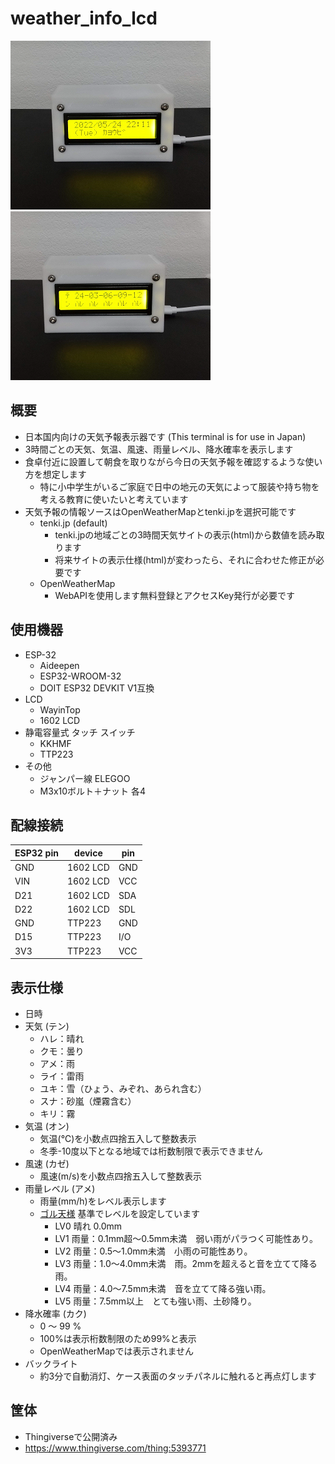 # weather_info_lcd

![image1](image/image1.png) ![image2](image/image2.png)

## 概要
* 日本国内向けの天気予報表示器です (This terminal is for use in Japan)
* 3時間ごとの天気、気温、風速、雨量レベル、降水確率を表示します
* 食卓付近に設置して朝食を取りながら今日の天気予報を確認するような使い方を想定します
  * 特に小中学生がいるご家庭で日中の地元の天気によって服装や持ち物を考える教育に使いたいと考えています
* 天気予報の情報ソースはOpenWeatherMapとtenki.jpを選択可能です
  * tenki.jp (default)
    * tenki.jpの地域ごとの3時間天気サイトの表示(html)から数値を読み取ります
    * 将来サイトの表示仕様(html)が変わったら、それに合わせた修正が必要です
  * OpenWeatherMap
    * WebAPIを使用します無料登録とアクセスKey発行が必要です
## 使用機器
* ESP-32
  * Aideepen
  * ESP32-WROOM-32 
  * DOIT ESP32 DEVKIT V1互換
* LCD
  * WayinTop
  * 1602 LCD
* 静電容量式 タッチ スイッチ
  * KKHMF
  * TTP223
* その他
  * ジャンパー線  ELEGOO
  * M3x10ボルト＋ナット 各4
## 配線接続
  | ESP32 pin	| device | pin |
  | ---- | ---- | ---- |
  | GND | 1602 LCD | GND |
  | VIN | 1602 LCD | VCC |
  | D21 | 1602 LCD | SDA |
  | D22 | 1602 LCD | SDL |
  | GND | TTP223 | GND |
  | D15 | TTP223 | I/O |
  | 3V3 | TTP223 | VCC |
## 表示仕様
* 日時
* 天気 (テン)
  * ハレ：晴れ
  * クモ：曇り
  * アメ：雨
  * ライ：雷雨
  * ユキ：雪（ひょう、みぞれ、あられ含む）
  * スナ：砂嵐（煙霧含む）
  * キリ：霧
* 気温 (オン)
  * 気温(℃)を小数点四捨五入して整数表示
  * 冬季-10度以下となる地域では桁数制限で表示できません
* 風速 (カゼ)
  * 風速(m/s)を小数点四捨五入して整数表示
* 雨量レベル (アメ)
  * 雨量(mm/h)をレベル表示します
  * [ゴル天様](https://www.golfweather.info/pr/kousuiryo) 基準でレベルを設定しています
    * LV0 晴れ 0.0mm
    * LV1 雨量：0.1mm超～0.5mm未満　弱い雨がパラつく可能性あり。
    * LV2 雨量：0.5～1.0mm未満　小雨の可能性あり。
    * LV3 雨量：1.0～4.0mm未満　雨。2mmを超えると音を立てて降る雨。
    * LV4 雨量：4.0～7.5mm未満　音を立てて降る強い雨。
    * LV5 雨量：7.5mm以上　とても強い雨、土砂降り。
* 降水確率 (カク)
  * 0 ～ 99 % 
  * 100%は表示桁数制限のため99%と表示
  * OpenWeatherMapでは表示されません
* バックライト
  * 約3分で自動消灯、ケース表面のタッチパネルに触れると再点灯します
## 筐体
* Thingiverseで公開済み
* https://www.thingiverse.com/thing:5393771
